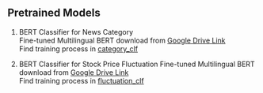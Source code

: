 ## Pretrained Models

1. BERT Classifier for News Category  
Fine-tuned Multilingual BERT download from [Google Drive Link](https://drive.google.com/file/d/1Uz2Sw7OE3pkCxdcupQoKIbxHLodFoR4u/view?usp=sharing)  
Find training process in [category_clf](../category_clf.ipynb)  

2. BERT Classifier for Stock Price Fluctuation
Fine-tuned Multilingual BERT download from [Google Drive Link](https://drive.google.com/file/d/1klStyjFyN_VBndqhdX7vDs7-7QChdQNc/view?usp=sharing)  
Find training process in [fluctuation_clf](../fluctuation_clf.ipynb)  
